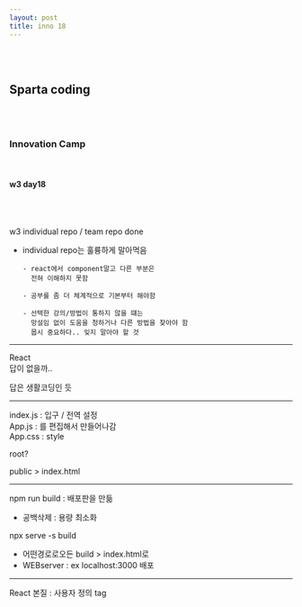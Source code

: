 ```yaml
---
layout: post
title: inno 18
---
```


<br><br>

## Sparta coding

<br><br>

### Innovation Camp

<br>

#### w3 day18

<br><br>

w3 individual repo / team repo done

- individual repo는 훌륭하게 말아먹음

  ```
  - react에서 component말고 다른 부분은
    전혀 이해하지 못함

  - 공부를 좀 더 체계적으로 기본부터 해야함

  - 선택한 강의/방법이 통하지 않을 떄는
    망설임 없이 도움을 청하거나 다른 방법을 찾아야 함
    몹시 중요하다.. 잊지 말아야 할 것
  ```

---

React <br>
답이 없을까.. <br>

답은 생활코딩인 듯 <br>

---

index.js : 입구 / 전역 설정 <br>
App.js : 를 편집해서 만들어나감 <br>
App.css : style

root? <br>

public > index.html

---

npm run build : 배포판을 만듦

- 공백삭제 : 용량 최소화

npx serve -s build

- 어떤경로로오든 build > index.html로
- WEBserver : ex localhost:3000 배포

---

React 본질 : 사용자 정의 tag
